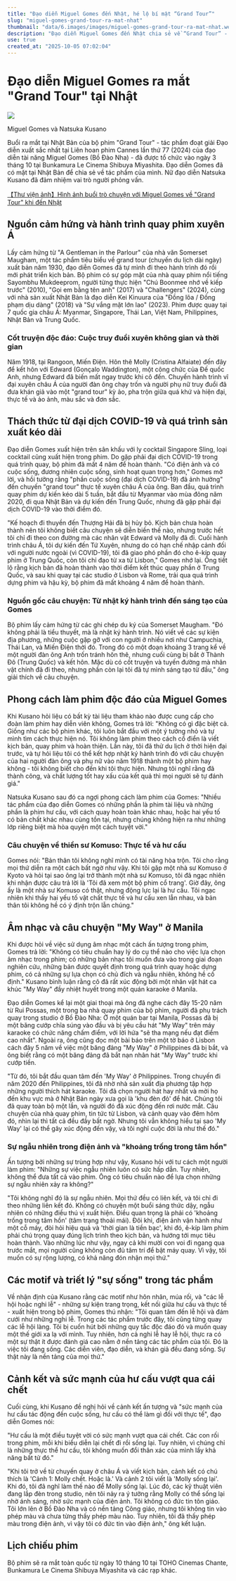 ```yaml
---
title: "Đạo diễn Miguel Gomes đến Nhật, hé lộ bí mật “Grand Tour”"
slug: "miguel-gomes-grand-tour-ra-mat-nhat"
thumbnail: "data/6.images/images/miguel-gomes-grand-tour-ra-mat-nhat.webp"
description: "Đạo diễn Miguel Gomes đến Nhật chia sẻ về “Grand Tour” - phim đoạt giải Đạo diễn xuất sắc tại LHP Cannes và những bí mật hậu trường."
use: true
created_at: "2025-10-05 07:02:04"
---
```


# Đạo diễn Miguel Gomes ra mắt "Grand Tour" tại Nhật

![](/images/20251004-00000015-eiga-000-1-view.webp)

Miguel Gomes và Natsuka Kusano

Buổi ra mắt tại Nhật Bản của bộ phim "Grand Tour" - tác phẩm đoạt giải Đạo diễn xuất sắc nhất tại Liên hoan phim Cannes lần thứ 77 (2024) của đạo diễn tài năng Miguel Gomes (Bồ Đào Nha) - đã được tổ chức vào ngày 3 tháng 10 tại Bunkamura Le Cinema Shibuya Miyashita. Đạo diễn Gomes đã có mặt tại Nhật Bản để chia sẻ về tác phẩm của mình. Nữ đạo diễn Natsuka Kusano đã đảm nhiệm vai trò người phỏng vấn.

[【Thư viện ảnh】Hình ảnh buổi trò chuyện với Miguel Gomes về "Grand Tour" khi đến Nhật](https://eiga.com/news/20251004/16/2/?cid=news_20251004_15_m)

## Nguồn cảm hứng và hành trình quay phim xuyên Á

Lấy cảm hứng từ "A Gentleman in the Parlour" của nhà văn Somerset Maugham, một tác phẩm tiêu biểu về grand tour (chuyến du lịch dài ngày) xuất bản năm 1930, đạo diễn Gomes đã tự mình đi theo hành trình đó rồi mới phát triển kịch bản. Bộ phim có sự góp mặt của nhà quay phim nổi tiếng Sayombhu Mukdeeprom, người từng thực hiện "Chú Boonmee nhớ về kiếp trước" (2010), "Gọi em bằng tên anh" (2017) và "Challengers" (2024), cùng với nhà sản xuất Nhật Bản là đạo diễn Kei Kinuura của "Đồng lõa / Đồng phạm dịu dàng" (2018) và "Sự vắng mặt lớn lao" (2023). Phim được quay tại 7 quốc gia châu Á: Myanmar, Singapore, Thái Lan, Việt Nam, Philippines, Nhật Bản và Trung Quốc.

### Cốt truyện độc đáo: Cuộc truy đuổi xuyên không gian và thời gian

Năm 1918, tại Rangoon, Miến Điện. Hôn thê Molly (Cristina Alfaiate) đến đây để kết hôn với Edward (Gonçalo Waddington), một công chức của Đế quốc Anh, nhưng Edward đã biến mất ngay trước khi cô đến. Chuyến hành trình vĩ đại xuyên châu Á của người đàn ông chạy trốn và người phụ nữ truy đuổi đã đưa khán giả vào một "grand tour" kỳ ảo, pha trộn giữa quá khứ và hiện đại, thực tế và ảo ảnh, màu sắc và đơn sắc.

## Thách thức từ đại dịch COVID-19 và quá trình sản xuất kéo dài

Đạo diễn Gomes xuất hiện trên sân khấu với ly cocktail Singapore Sling, loại cocktail cũng xuất hiện trong phim. Do gặp phải đại dịch COVID-19 trong quá trình quay, bộ phim đã mất 4 năm để hoàn thành. "Có điện ảnh và có cuộc sống, đương nhiên cuộc sống, sinh hoạt quan trọng hơn," Gomes mở lời, và hồi tưởng rằng "phần cuộc sống (đại dịch COVID-19) đã ảnh hưởng" đến chuyến "grand tour" thực tế xuyên châu Á của ông. Ban đầu, quá trình quay phim dự kiến kéo dài 5 tuần, bắt đầu từ Myanmar vào mùa đông năm 2020, đi qua Nhật Bản và dự kiến đến Trung Quốc, nhưng đã gặp phải đại dịch COVID-19 vào thời điểm đó.

"Kế hoạch đi thuyền đến Thượng Hải đã bị hủy bỏ. Kịch bản chưa hoàn thành nên tôi không biết câu chuyện sẽ diễn biến thế nào, nhưng trước hết tôi chỉ đi theo con đường mà các nhân vật Edward và Molly đã đi. Cuối hành trình châu Á, tôi dự kiến đến Tứ Xuyên, nhưng do có hạn chế nhập cảnh đối với người nước ngoài (vì COVID-19), tôi đã giao phó phần đó cho ê-kíp quay phim ở Trung Quốc, còn tôi chỉ đạo từ xa từ Lisbon," Gomes nhớ lại. Ông tiết lộ rằng kịch bản đã hoàn thành vào thời điểm kết thúc quay phần ở Trung Quốc, và sau khi quay tại các studio ở Lisbon và Rome, trải qua quá trình dựng phim và hậu kỳ, bộ phim đã mất khoảng 4 năm để hoàn thành.

### Nguồn gốc câu chuyện: Từ nhật ký hành trình đến sáng tạo của Gomes

Bộ phim lấy cảm hứng từ các ghi chép du ký của Somerset Maugham. "Đó không phải là tiểu thuyết, mà là nhật ký hành trình. Nó viết về các sự kiện địa phương, những cuộc gặp gỡ với con người ở nhiều nơi như Campuchia, Thái Lan, và Miến Điện thời đó. Trong đó có một đoạn khoảng 3 trang kể về một người đàn ông Anh trốn tránh hôn thê, nhưng cuối cùng bị bắt ở Thành Đô (Trung Quốc) và kết hôn. Mặc dù có cốt truyện và tuyến đường mà nhân vật chính đã đi theo, nhưng phần còn lại tôi đã tự mình sáng tạo từ đầu," ông giải thích về câu chuyện.

## Phong cách làm phim độc đáo của Miguel Gomes

Khi Kusano hỏi liệu có bất kỳ tài liệu tham khảo nào được cung cấp cho đoàn làm phim hay diễn viên không, Gomes trả lời: "Không có gì đặc biệt cả. Giống như các bộ phim khác, tôi luôn bắt đầu với một ý tưởng nhỏ và tự mình tìm cách thực hiện nó. Tôi không làm phim theo cách cổ điển là viết kịch bản, quay phim và hoàn thiện. Lần này, tôi đã thử du lịch ở thời hiện đại trước, và tự hỏi liệu tôi có thể kết hợp nhật ký hành trình đó với câu chuyện của hai người đàn ông và phụ nữ vào năm 1918 thành một bộ phim hay không - tôi không biết cho đến khi tôi thực hiện. Nhưng tôi nghĩ rằng đã thành công, và chất lượng tốt hay xấu của kết quả thì mọi người sẽ tự đánh giá."

Natsuka Kusano sau đó ca ngợi phong cách làm phim của Gomes: "Nhiều tác phẩm của đạo diễn Gomes có những phần là phim tài liệu và những phần là phim hư cấu, với cách quay hoàn toàn khác nhau, hoặc hai yếu tố có bản chất khác nhau cùng tồn tại, nhưng chúng không hiện ra như những lớp riêng biệt mà hòa quyện một cách tuyệt vời."

### Câu chuyện về thiền sư Komuso: Thực tế và hư cấu

Gomes nói: "Bản thân tôi không nghĩ mình có tài năng hòa trộn. Tôi cho rằng mọi thứ diễn ra một cách bất ngờ như vậy. Khi tôi gặp một nhà sư Komuso ở Kyoto và hỏi tại sao ông lại trở thành một nhà sư Komuso, tôi đã ngạc nhiên khi nhận được câu trả lời là 'Tôi đã xem một bộ phim cổ trang'. Giờ đây, ông ấy là một nhà sư Komuso có thật, nhưng động lực lại là hư cấu. Tôi ngạc nhiên khi thấy hai yếu tố vật chất thực tế và hư cấu xen lẫn nhau, và bản thân tôi không hề có ý định trộn lẫn chúng."

## Âm nhạc và câu chuyện "My Way" ở Manila

Khi được hỏi về việc sử dụng âm nhạc một cách ấn tượng trong phim, Gomes trả lời: "Không có tiêu chuẩn hay lý do cụ thể nào cho việc lựa chọn âm nhạc trong phim; có những bản nhạc tôi muốn đưa vào trong giai đoạn nghiên cứu, những bản được quyết định trong quá trình quay hoặc dựng phim, có cả những sự lựa chọn có chủ đích và ngẫu nhiên, không hề cố định." Kusano bình luận rằng cô đã rất xúc động bởi một nhân vật hát ca khúc "My Way" đầy nhiệt huyết trong một quán karaoke ở Manila.

Đạo diễn Gomes kể lại một giai thoại mà ông đã nghe cách đây 15-20 năm từ Rui Possas, một trong ba nhà quay phim của bộ phim, người đã phụ trách quay trong studio ở Bồ Đào Nha: Ở một quán bar tại Manila, Possas đã bị một băng cướp chĩa súng vào đầu và bị yêu cầu hát "My Way" trên máy karaoke có chức năng chấm điểm, với lời hứa "sẽ tha mạng nếu đạt điểm cao nhất". Ngoài ra, ông cũng đọc một bài báo trên một tờ báo ở Lisbon cách đây 5 năm về việc một băng đảng "My Way" ở Philippines đã bị bắt, và ông biết rằng có một băng đảng đã bắt nạn nhân hát "My Way" trước khi cướp tiền.

"Từ đó, tôi bắt đầu quan tâm đến 'My Way' ở Philippines. Trong chuyến đi năm 2020 đến Philippines, tôi đã nhờ nhà sản xuất địa phương tập hợp những người thích hát karaoke. Tôi đã chọn người hát hay nhất và mời họ đến khu vực mà ở Nhật Bản ngày xưa gọi là 'khu đèn đỏ' để hát. Chúng tôi đã quay toàn bộ một lần, và người đó đã xúc động đến rơi nước mắt. Câu chuyện của nhà quay phim, tin tức từ Lisbon, và cảnh quay vào đêm hôm đó, nhìn lại thì tất cả đều đầy bất ngờ. Nhưng tôi vẫn không hiểu tại sao 'My Way' lại có thể gây xúc động đến vậy, và tôi nghĩ cuộc đời là như thế đó."

### Sự ngẫu nhiên trong điện ảnh và "khoảng trống trong tâm hồn"

Ấn tượng bởi những sự trùng hợp như vậy, Kusano hỏi với tư cách một người làm phim: "Những sự việc ngẫu nhiên luôn có sức hấp dẫn. Tuy nhiên, không thể đưa tất cả vào phim. Ông có tiêu chuẩn nào để lựa chọn những sự ngẫu nhiên xảy ra không?"

"Tôi không nghĩ đó là sự ngẫu nhiên. Mọi thứ đều có liên kết, và tôi chỉ đi theo những liên kết đó. Không có chuyện một buổi sáng thức dậy, ngẫu nhiên có những điều thú vị xuất hiện. Điều quan trọng là phải có 'khoảng trống trong tâm hồn' (tâm trạng thoải mái). Đôi khi, điện ảnh vận hành như một cỗ máy, đòi hỏi hiệu quả và 'thời gian là tiền bạc', khi đó, ê-kíp làm phim phải chú trọng quay đúng lịch trình theo kịch bản, và hướng tới mục tiêu hoàn thành. Vào những lúc như vậy, ngay cả khi mười con voi đi ngang qua trước mắt, mọi người cũng không còn đủ tâm trí để bật máy quay. Vì vậy, tôi muốn có sự rộng lượng, có khả năng đón nhận mọi thứ."

## Các motif và triết lý "sự sống" trong tác phẩm

Về nhận định của Kusano rằng các motif như hôn nhân, múa rối, và "các lễ hội hoặc nghi lễ" - những sự kiện trang trọng, kết nối giữa hư cấu và thực tế - xuất hiện trong bộ phim, Gomes thú nhận: "Tôi quan tâm đến lễ hội và đám cưới như những nghi lễ. Trong các tác phẩm trước đây, tôi cũng từng quay các lễ hội làng. Tôi bị cuốn hút bởi những quy tắc độc đáo đó và muốn quay một thế giới xa lạ với mình. Tuy nhiên, hơn cả nghi lễ hay lễ hội, thực ra có một sự thật ít được đánh giá cao nằm ở nền tảng các tác phẩm của tôi. Đó là việc tôi đang sống. Các diễn viên, đạo diễn, và khán giả đều đang sống. Sự thật này là nền tảng của mọi thứ."

## Cảnh kết và sức mạnh của hư cấu vượt qua cái chết

Cuối cùng, khi Kusano đề nghị hỏi về cảnh kết ấn tượng và "sức mạnh của hư cấu tác động đến cuộc sống, hư cấu có thể làm gì đối với thực tế", đạo diễn Gomes nói:

"Hư cấu là một điều tuyệt vời có sức mạnh vượt qua cái chết. Các con rối trong phim, mỗi khi biểu diễn lại chết đi rồi sống lại. Tuy nhiên, vì chúng chỉ là những thực thể hư cấu, tôi không muốn đổi thân xác của mình lấy khả năng bất tử đó."

"Khi tôi trở về từ chuyến quay ở châu Á và viết kịch bản, cảnh kết có chú thích là 'Cảnh 1: Molly chết. Hoặc là.' Và cảnh 2 tôi viết là 'Molly sống lại'. Khi đó, tôi đã nghĩ làm thế nào để Molly sống lại. Lúc đó, các kỹ thuật viên đang lắp đèn trong studio, nên tôi nảy ra ý tưởng rằng Molly có thể sống lại nhờ ánh sáng, nhờ sức mạnh của điện ảnh. Tôi không có đức tin tôn giáo. Tôi lớn lên ở Bồ Đào Nha và có nền tảng Công giáo, nhưng tôi không tin vào phép màu và chưa từng thấy phép màu nào. Tuy nhiên, tôi đã thấy phép màu trong điện ảnh, vì vậy tôi có đức tin vào điện ảnh," ông kết luận.

## Lịch chiếu phim

Bộ phim sẽ ra mắt toàn quốc từ ngày 10 tháng 10 tại TOHO Cinemas Chante, Bunkamura Le Cinema Shibuya Miyashita và các rạp khác.